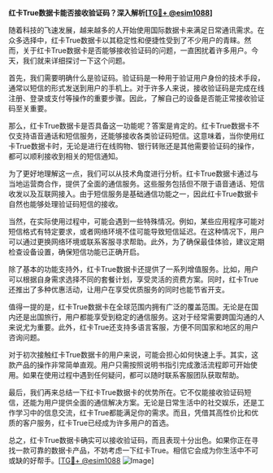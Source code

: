 **红卡True数据卡能否接收验证码？深入解析[[TG💪+ @esim1088](https://t.me/s/esim1088)]**

随着科技的飞速发展，越来越多的人开始使用国际数据卡来满足日常通讯需求。在众多选择中，红卡True数据卡以其稳定性和便捷性受到了不少用户的青睐。然而，关于红卡True数据卡是否能够接收验证码的问题，一直困扰着许多用户。今天，我们就来详细探讨一下这个问题。

首先，我们需要明确什么是验证码。验证码是一种用于验证用户身份的技术手段，通常以短信的形式发送到用户的手机上。对于许多人来说，接收验证码是完成在线注册、登录或支付等操作的重要步骤。因此，了解自己的设备是否能正常接收验证码至关重要。

那么，红卡True数据卡是否具备这一功能呢？答案是肯定的。红卡True数据卡不仅支持语音通话和短信服务，还能够接收各类验证码短信。这意味着，当你使用红卡True数据卡时，无论是进行在线购物、银行转账还是其他需要验证码的操作，都可以顺利接收到相关的短信通知。

为了更好地理解这一点，我们可以从技术角度进行分析。红卡True数据卡通过与当地运营商合作，提供了全面的通信服务。这些服务包括但不限于语音通话、短信收发以及互联网接入。由于短信服务是基础通信功能之一，因此红卡True数据卡自然也能够处理验证码短信的接收。

当然，在实际使用过程中，可能会遇到一些特殊情况。例如，某些应用程序可能对短信格式有特定要求，或者网络环境不佳可能导致短信延迟。在这种情况下，用户可以通过更换网络环境或联系客服寻求帮助。此外，为了确保最佳体验，建议定期检查设备设置，确保短信功能已正确开启。

除了基本的功能支持外，红卡True数据卡还提供了一系列增值服务。比如，用户可以根据自身需求选择不同的套餐计划，享受灵活的资费方案。同时，红卡True还推出了多种优惠活动，让用户在享受优质服务的同时也能节省开支。

值得一提的是，红卡True数据卡在全球范围内拥有广泛的覆盖范围。无论是在国内还是出国旅行，用户都能享受到稳定的通信服务。这对于经常需要跨国沟通的人来说尤为重要。此外，红卡True还支持多语言客服，方便不同国家和地区的用户咨询问题。

对于初次接触红卡True数据卡的用户来说，可能会担心如何快速上手。其实，这款产品的操作非常简单直观。用户只需按照说明书指引完成激活流程即可开始使用。如果在使用过程中遇到任何疑问，都可以随时联系客服团队获取帮助。

最后，我们再来总结一下红卡True数据卡的优势所在。它不仅能接收验证码短信，还能为用户提供全面的通信解决方案。无论是日常生活中的社交娱乐，还是工作学习中的信息交流，红卡True都能满足你的需求。而且，凭借其高性价比和优质的客户服务，红卡True已经成为许多用户的首选。

总之，红卡True数据卡确实可以接收验证码，而且表现十分出色。如果你正在寻找一款可靠的数据卡产品，不妨考虑一下红卡True。相信它会成为你生活中不可或缺的好帮手。[[TG💪+ @esim1088](https://t.me/s/esim1088) ![Image](https://i.postimg.cc/4NQfJmqS/Snipaste-2025-05-13-00-14-12.png)]